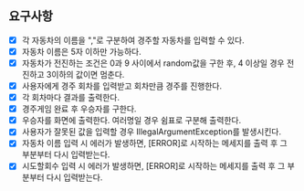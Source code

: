 ## 요구사항
- [X] 각 자동차의 이름을 ","로 구분하여 경주할 자동차를 입력할 수 있다.
- [X] 자동차 이름은 5자 이하만 가능하다.
- [X] 자동차가 전진하는 조건은 0과 9 사이에서 random값을 구한 후, 4 이상일 경우 전진하고 3이하의 값이면 멈춘다.
- [X] 사용자에게 경주 회차를 입력받고 회차만큼 경주를 진행한다.
- [X] 각 회차마다 결과를 출력한다.
- [X] 경주게임 완료 후 우승자를 구한다.
- [X] 우승자를 화면에 출력한다. 여러명일 경우 쉼표로 구분해 출력한다.
- [X] 사용자가 잘못된 값을 입력할 경우 IllegalArgumentException를 발생시킨다.
- [X] 자동차 이름 입력 시 에러가 발생하면, [ERROR]로 시작하는 메세지를 출력 후 그 부분부터 다시 입력받는다.
- [X] 시도할회수 입력 시 에러가 발생하면, [ERROR]로 시작하는 메세지를 출력 후 그 부분부터 다시 입력받는다.